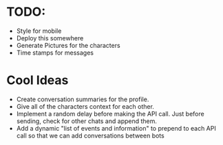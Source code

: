 # TODO:
* Style for mobile
* Deploy this somewhere
* Generate Pictures for the characters
* Time stamps for messages

# Cool Ideas
* Create conversation summaries for the profile.
* Give all of the characters context for each other.
* Implement a random delay before making the API call. Just before sending, check for other chats and append them.
* Add a dynamic "list of events and information" to prepend to each API call so that we can add conversations between bots
